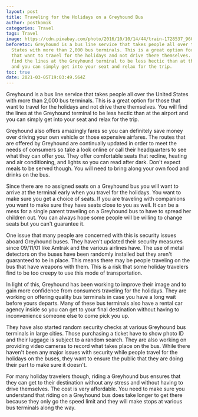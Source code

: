 ```yaml
---
layout: post
title: Traveling for the Holidays on a Greyhound Bus
author: postkomik
categories: Travel
tags: Travel
image: https://cdn.pixabay.com/photo/2016/10/10/14/44/train-1728537_960_720.jpg
beforetoc: Greyhound is a bus line service that takes people all over the United
  States with more than 2,000 bus terminals. This is a great option for those
  that want to travel for the holidays and not drive there themselves. You will
  find the lines at the Greyhound terminal to be less hectic than at the airport
  and you can simply get into your seat and relax for the trip.
toc: true
date: 2021-03-05T19:03:49.564Z
---
```



Greyhound is a bus line service that takes people all over the United States with more than 2,000 bus terminals. This is a great option for those that want to travel for the holidays and not drive there themselves. You will find the lines at the Greyhound terminal to be less hectic than at the airport and you can simply get into your seat and relax for the trip.

Greyhound also offers amazingly fares so you can definitely save money over driving your own vehicle or those expensive airfares. The routes that are offered by Greyhound are continually updated in order to meet the needs of consumers so take a look online or call their headquarters to see what they can offer you. They offer comfortable seats that recline, heating and air conditioning, and lights so you can read after dark. Don't expect meals to be served though. You will need to bring along your own food and drinks on the bus.

Since there are no assigned seats on a Greyhound bus you will want to arrive at the terminal early when you travel for the holidays. You want to make sure you get a choice of seats. If you are traveling with companions you want to make sure they have seats close to you as well. It can be a mess for a single parent traveling on a Greyhound bus to have to spread her children out. You can always hope some people will be willing to change seats but you can't guarantee it. 

One issue that many people are concerned with this is security issues aboard Greyhound buses. They haven't updated their security measures since 09/11/01 like Amtrak and the various airlines have. The use of metal detectors on the buses have been randomly installed but they aren't guaranteed to be in place. This means there may be people traveling on the bus that have weapons with them. This is a risk that some holiday travelers find to be too creepy to use this mode of transportation.

In light of this, Greyhound has been working to improve their image and to gain more confidence from consumers traveling for the holidays. They are working on offering quality bus terminals in case you have a long wait before yours departs. Many of these bus terminals also have a rental car agency inside so you can get to your final destination without having to inconvenience someone else to come pick you up.

They have also started random security checks at various Greyhound bus terminals in large cities. Those purchasing a ticket have to show photo ID and their luggage is subject to a random search. They are also working on providing video cameras to record what takes place on the bus. While there haven't been any major issues with security while people travel for the holidays on the buses, they want to ensure the public that they are doing their part to make sure it doesn't. 

For many holiday travelers though, riding a Greyhound bus ensures that they can get to their destination without any stress and without having to drive themselves. The cost is very affordable. You need to make sure you understand that riding on a Greyhound bus does take longer to get there because they only go the speed limit and they will make stops at various bus terminals along the way. 



